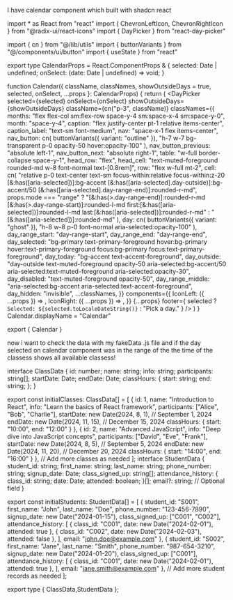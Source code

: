 I have calendar component which built with shadcn react 

import * as React from "react"
import { ChevronLeftIcon, ChevronRightIcon } from "@radix-ui/react-icons"
import { DayPicker } from "react-day-picker"

import { cn } from "@/lib/utils"
import { buttonVariants } from "@/components/ui/button"
import { useState } from "react"

export type CalendarProps = React.ComponentProps<typeof DayPicker> & {
  selected: Date | undefined;
  onSelect: (date: Date | undefined) => void;
}

function Calendar({
  className,
  classNames,
  showOutsideDays = true,
  selected,
  onSelect,
  ...props
}: CalendarProps) {
  return (
    <DayPicker
      selected={selected}
      onSelect={onSelect}
      showOutsideDays={showOutsideDays}
      className={cn("p-3", className)}
      classNames={{
        months: "flex flex-col sm:flex-row space-y-4 sm:space-x-4 sm:space-y-0",
        month: "space-y-4",
        caption: "flex justify-center pt-1 relative items-center",
        caption_label: "text-sm font-medium",
        nav: "space-x-1 flex items-center",
        nav_button: cn(
          buttonVariants({ variant: "outline" }),
          "h-7 w-7 bg-transparent p-0 opacity-50 hover:opacity-100"
        ),
        nav_button_previous: "absolute left-1",
        nav_button_next: "absolute right-1",
        table: "w-full border-collapse space-y-1",
        head_row: "flex",
        head_cell:
          "text-muted-foreground rounded-md w-8 font-normal text-[0.8rem]",
        row: "flex w-full mt-2",
        cell: cn(
          "relative p-0 text-center text-sm focus-within:relative focus-within:z-20 [&:has([aria-selected])]:bg-accent [&:has([aria-selected].day-outside)]:bg-accent/50 [&:has([aria-selected].day-range-end)]:rounded-r-md",
          props.mode === "range"
            ? "[&:has(>.day-range-end)]:rounded-r-md [&:has(>.day-range-start)]:rounded-l-md first:[&:has([aria-selected])]:rounded-l-md last:[&:has([aria-selected])]:rounded-r-md"
            : "[&:has([aria-selected])]:rounded-md"
        ),
        day: cn(
          buttonVariants({ variant: "ghost" }),
          "h-8 w-8 p-0 font-normal aria-selected:opacity-100"
        ),
        day_range_start: "day-range-start",
        day_range_end: "day-range-end",
        day_selected:
          "bg-primary text-primary-foreground hover:bg-primary hover:text-primary-foreground focus:bg-primary focus:text-primary-foreground",
        day_today: "bg-accent text-accent-foreground",
        day_outside:
          "day-outside text-muted-foreground opacity-50  aria-selected:bg-accent/50 aria-selected:text-muted-foreground aria-selected:opacity-30",
        day_disabled: "text-muted-foreground opacity-50",
        day_range_middle:
          "aria-selected:bg-accent aria-selected:text-accent-foreground",
        day_hidden: "invisible",
        ...classNames,
      }}
      components={{
        IconLeft: ({ ...props }) => <ChevronLeftIcon className="h-4 w-4" />,
        IconRight: ({ ...props }) => <ChevronRightIcon className="h-4 w-4" />,
      }}
      {...props}
      footer={
        selected ? `Selected: ${selected.toLocaleDateString()}` : "Pick a day."
      }
    />
  )
}
Calendar.displayName = "Calendar"

export { Calendar }


now i want to check the data with my fakeData .js file and if the day selected on calendar component was in the range of the the time of the classess shows all available classess! 

interface ClassData {
  id: number;
  name: string;
  info: string;
  participants: string[];
  startDate: Date;
  endDate: Date;
  classHours: {
    start: string;
    end: string;
  };
}

export const initialClasses: ClassData[] = [
  {
    id: 1,
    name: "Introduction to React",
    info: "Learn the basics of React framework",
    participants: ["Alice", "Bob", "Charlie"],
    startDate: new Date(2024, 8, 1), // September 1, 2024
    endDate: new Date(2024, 11, 15), // December 15, 2024
    classHours: {
      start: "10:00",
      end: "12:00"
    }
  },
  {
    id: 2,
    name: "Advanced JavaScript",
    info: "Deep dive into JavaScript concepts",
    participants: ["David", "Eve", "Frank"],
    startDate: new Date(2024, 8, 5), // September 5, 2024
    endDate: new Date(2024, 11, 20), // December 20, 2024
    classHours: {
      start: "14:00",
      end: "16:00"
    }
  },
  // Add more classes as needed
];
interface StudentData {
  student_id: string;
  first_name: string;
  last_name: string;
  phone_number: string;
  signup_date: Date;
  class_signed_up: string[];
  attendance_history: {
    class_id: string;
    date: Date;
    attended: boolean;
  }[];
  email?: string; // Optional field
}

export const initialStudents: StudentData[] = [
  {
    student_id: "S001",
    first_name: "John",
    last_name: "Doe",
    phone_number: "123-456-7890",
    signup_date: new Date("2024-01-15"),
    class_signed_up: ["C001", "C002"],
    attendance_history: [
      { class_id: "C001", date: new Date("2024-02-01"), attended: true },
      { class_id: "C002", date: new Date("2024-02-03"), attended: false },
    ],
    email: "john.doe@example.com"
  },
  {
    student_id: "S002",
    first_name: "Jane",
    last_name: "Smith",
    phone_number: "987-654-3210",
    signup_date: new Date("2024-01-20"),
    class_signed_up: ["C001"],
    attendance_history: [
      { class_id: "C001", date: new Date("2024-02-01"), attended: true },
    ],
    email: "jane.smith@example.com"
  },
  // Add more student records as needed
];


export type { ClassData,StudentData };

